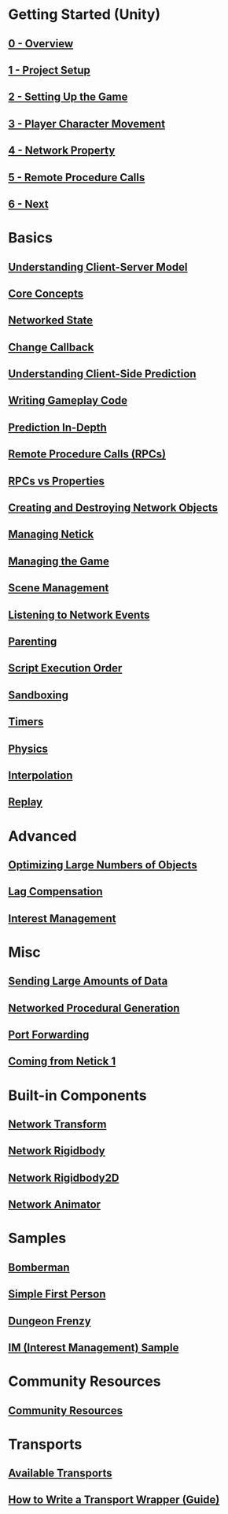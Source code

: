 # Getting Started (Unity)

## [0 - Overview](getting-started-guide/0-overview.md)
## [1 - Project Setup](getting-started-guide/1-project-setup.md)
## [2 - Setting Up the Game](getting-started-guide/2-setting-up-the-game.md)
## [3 - Player Character Movement](getting-started-guide/3-player-character-movement.md)
## [4 - Network Property](getting-started-guide/4-network-property.md)
## [5 - Remote Procedure Calls](getting-started-guide/5-remote-procedure-call.md)
## [6 - Next](getting-started-guide/6-next.md)

# Basics

## [Understanding Client-Server Model](understanding-client-server-model.md)
## [Core Concepts](core-concepts.md)
## [Networked State](networked-state.md)
## [Change Callback](change-callback.md)
## [Understanding Client-Side Prediction](understanding-client-side-prediction/understanding-client-side-prediction.md)
## [Writing Gameplay Code](understanding-client-side-prediction/writing-gameplay-code.md)
## [Prediction In-Depth](prediction-in-depth.md)
## [Remote Procedure Calls (RPCs)](remote-procedure-calls-rpcs.md)
## [RPCs vs Properties](rpcs-vs-properties.md)
## [Creating and Destroying Network Objects](network-object-instantiation-and-destruction/creating-and-destroying-network-objects.md)
## [Managing Netick](managing-netick.md)
## [Managing the Game](managing-the-game.md)
## [Scene Management](scene-management.md)
## [Listening to Network Events](listening-to-network-events.md)
## [Parenting](parenting.md)
## [Script Execution Order](script-execution-order.md)
## [Sandboxing](sandboxing.md)
## [Timers](timers.md)
## [Physics](physics-prediction.md)
## [Interpolation](interpolation.md)
## [Replay](replay.md)

# Advanced

## [Optimizing Large Numbers of Objects](optimizing-large-numbers-of-objects.md)
## [Lag Compensation](lag-compensation.md)
## [Interest Management](interest-management.md)

# Misc

## [Sending Large Amounts of Data](sending-large-amounts-of-data.md) 
## [Networked Procedural Generation](networked-procedural-generation.md)
## [Port Forwarding](port-forwarding.md)
## [Coming from Netick 1](coming-from-netick-1.md)


# Built-in Components

## [Network Transform](built-in-components/networktransform.md)
## [Network Rigidbody](built-in-components/networkrigidbody.md)
## [Network Rigidbody2D](built-in-components/networkrigidbody2d.md)
## [Network Animator](built-in-components/networkanimator.md)

# Samples

## [Bomberman](samples/bomberman.md)
## [Simple First Person](samples/simple-first-person.md)
## [Dungeon Frenzy](samples/dungeon-frenzy.md)
## [IM (Interest Management) Sample ](samples/im-sample.md)

# Community Resources

## [Community Resources](community-resources.md)

# Transports

## [Available Transports](transports.md)
## [How to Write a Transport Wrapper (Guide)](how-to-write-a-transport-wrapper.md)
